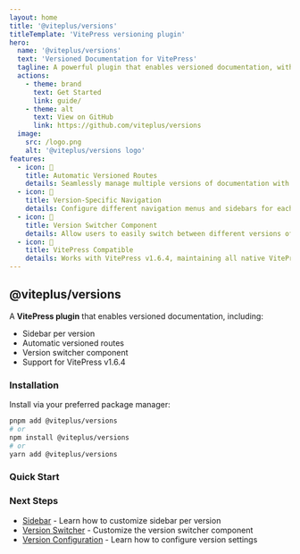 ```yaml
---
layout: home
title: '@viteplus/versions'
titleTemplate: 'VitePress versioning plugin'
hero:
  name: '@viteplus/versions'
  text: 'Versioned Documentation for VitePress'
  tagline: A powerful plugin that enables versioned documentation, with automatic routes, sidebar & navigation per version.
  actions:
    - theme: brand
      text: Get Started
      link: guide/
    - theme: alt
      text: View on GitHub
      link: https://github.com/viteplus/versions
  image:
    src: /logo.png
    alt: '@viteplus/versions logo'
features:
  - icon: 🔄
    title: Automatic Versioned Routes
    details: Seamlessly manage multiple versions of documentation with automatic route generation.
  - icon: 🧭
    title: Version-Specific Navigation
    details: Configure different navigation menus and sidebars for each version of your documentation.
  - icon: 🔄
    title: Version Switcher Component
    details: Allow users to easily switch between different versions of your documentation.
  - icon: 🚀
    title: VitePress Compatible
    details: Works with VitePress v1.6.4, maintaining all native VitePress features.
---
```


## @viteplus/versions

A **VitePress plugin** that enables versioned documentation, including:

- Sidebar per version
- Automatic versioned routes
- Version switcher component
- Support for VitePress v1.6.4

### Installation

Install via your preferred package manager:

```bash
pnpm add @viteplus/versions
# or
npm install @viteplus/versions
# or
yarn add @viteplus/versions
```

### Quick Start

### Next Steps

- [Sidebar](/guide/sidebar) - Learn how to customize sidebar per version
- [Version Switcher](/guide/switcher) - Customize the version switcher component
- [Version Configuration](/guide/configuration) - Learn how to configure version settings
